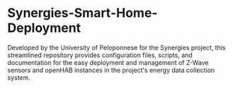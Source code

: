 # Synergies-Smart-Home-Deployment
Developed by the University of Peloponnese for the Synergies project, this streamlined repository provides configuration files, scripts, and documentation for the easy deployment and management of Z-Wave sensors and openHAB instances in the project's energy data collection system.

